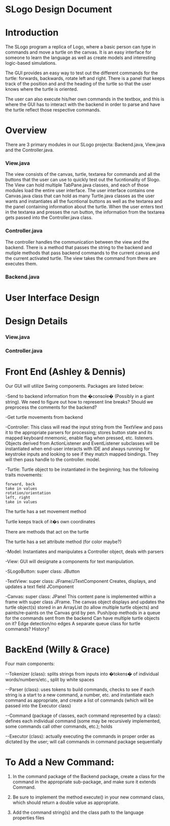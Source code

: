 ﻿SLogo Design Document
=====

Introduction
==
The SLogo program a replica of Logo, where a basic person can type in commands and move a turtle on the canvas. It is an easy interface for someone to learn the language as well as create models and interesting logic-based simulations.

The GUI provides an easy way to test out the different commands for the turtle: forwards, backwards, rotate left and right. There is a panel that keeps track of the position and and the heading of the turtle so that the user knows where the turtle is oriented.

The user can also execute his/her own commands in the textbox, and this is where the GUI has to interact with the backend in order to parse and have the turtle reflect those respective commands.

Overview
==
There are 3 primary modules in our SLogo projecta: Backend.java, View.java and the Controller.java.

### View.java

The view consists of the canvas, turtle, textarea for commands and all the buttons that the user can use to quickly test out the fucntionality of Slogo. The View can hold multiple TabPane.java classes, and each of those modules load the entire user interface. The user interface contains one Canvas.java class that can hold as many Turtle.java classes as the user wants and instantiates all the fucntional buttons as well as the textarea and the panel containing information about the turtle. When the user enters text in the textarea and presses the run button, the information from the textarea gets passed into the Controller.java class.

### Controller.java

The controller handles the communication between the view and the backend. There is a method that passes the string to the backend and mutiple methods that pass backend commands to the current canvas and the current activated turtle. The view takes the command from there are executes them.

### Backend.java


User Interface Design
==

Design Details
==

### View.java


### Controller.java


Front End (Ashley & Dennis)
===
Our GUI will utilize Swing components. Packages are listed below:

-Send to backend information from the �console� (Possibly in a giant string). 
We need to figure out how to represent line breaks?
Should we preprocess the comments for the backend?

-Get turtle movements from backend

-Controller: 
This class will read the input string from the TextView and pass it to the appropriate parsers for processing; stores button state and its mapped keyboard mnemonic, enable flag when pressed, etc.
listeners. 
Objects derived from ActionListener and EventListener subclasses will be instantiated when end-user interacts with IDE and always running for keystroke inputs and looking to see if they match mapped bindings.  They will then pass handle to the controller.
model.

-Turtle:
Turtle object to be instantiated in the beginning; has the following traits
movements:

	forward, back
	take in values
	rotation/orientation
	left, right
	take in values

The turtle has a set movement method

Turtle keeps track of it�s own coordinates

There are methods that act on the turtle

The turtle has a set attribute method (for color maybe?)


-Model:
Instantiates and manipulates a Controller object, deals with parsers

-View:
GUI will designate a components for text manipulation.

-SLogoButton:
super class: JButton

-TextView:
super class: JFrame/JTextComponent
Creates, displays, and updates a text field JComponent

-Canvas:
super class: JPanel
This content pane is implemented within a frame with super class JFrame.  The canvas object displays and updates the turtle object(s) stored in an ArrayList (to allow multiple turtle objects) and paints/re-paints on the Canvas grid by pen.
Push/pop methods in a queue for the commands sent from the backend
Can have multiple turtle objects on it?
Edge detection/no edges
A separate queue class for turtle commands?
History?



BackEnd (Willy & Grace)
===
Four main components:

--Tokenizer (class): splits strings from inputs into �tokens� of individual words/numbers/etc., split by white spaces

--Parser (class): uses tokens to build commands, checks to see if each string is a start to a new command, a number, etc. and instantiate each command as appropriate, and create a list of commands (which will be passed into the Executor class)

--Command (package of classes, each command represented by a class): defines each individual command (some may be recursively implemented, some commands call other commands, etc.); holds 

--Executor (class): actually executing the commands in proper order as dictated by the user; will call commands in command package sequentially


To Add a New Command:
===

1) In the command package of the Backend package, create a class for the command in the appropriate sub-package, and make sure it extends Command.

2) Be sure to implement the method execute() in your new command class, which should return a double value as appropriate.

3) Add the command string(s) and the class path to the language properties files


